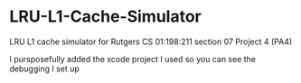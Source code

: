 # LRU-L1-Cache-Simulator
LRU L1 cache simulator for Rutgers CS 01:198:211 section 07 Project 4 (PA4)


I pursposefully added the xcode project I used so you can see the debugging I set up
